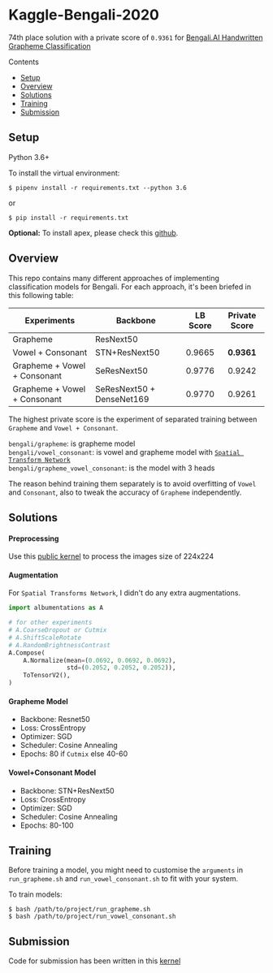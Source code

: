 # Kaggle-Bengali-2020

74th place solution with a private score of `0.9361` for 
[Bengali.AI Handwritten Grapheme Classification](https://www.kaggle.com/c/bengaliai-cv19)

Contents
 - [Setup](#setup)
 - [Overview](#overview)
 - [Solutions](#solutions)
 - [Training](#training)
 - [Submission](#submission)

## Setup

Python 3.6+

To install the virtual environment:
```
$ pipenv install -r requirements.txt --python 3.6
```
or 
```
$ pip install -r requirements.txt
```

**Optional:** To install apex, please check this [github](https://github.com/NVIDIA/apex).

## Overview

This repo contains many different approaches of implementing classification models for
Bengali. For each approach, it's been briefed in this following table:

| Experiments                   | Backbone                  | LB Score | Private Score |
| ----------------------------- | -------------             | :------: | :-----------: |
| Grapheme                      | ResNext50                  |          |               |
| Vowel + Consonant             | STN+ResNext50             | 0.9665   | **0.9361**    |
| Grapheme + Vowel + Consonant  | SeResNext50               | 0.9776   | 0.9242        |
| Grapheme + Vowel + Consonant  | SeResNext50 + DenseNet169 | 0.9770   | 0.9261        |

The highest private score is the experiment of separated training between `Grapheme` and
`Vowel + Consonant`.

`bengali/grapheme`: is grapheme model\
`bengali/vowel_consonant`: is vowel and grapheme model with 
[`Spatial Transform Network`](https://github.com/clovaai/deep-text-recognition-benchmark/blob/master/modules/transformation.py)\
`bengali/grapheme_vowel_consonant`: is the model with 3 heads

The reason behind training them separately is to avoid overfitting of `Vowel` and
`Consonant`, also to tweak the accuracy of `Grapheme` independently.

## Solutions

#### Preprocessing

Use this [public kernel](https://www.kaggle.com/iafoss/image-preprocessing-128x128) to
process the images size of 224x224

#### Augmentation
For `Spatial Transforms Network`, I didn't do any extra augmentations.
```python
import albumentations as A

# for other experiments
# A.CoarseDropout or Cutmix
# A.ShiftScaleRotate
# A.RandomBrightnessContrast
A.Compose(
    A.Normalize(mean=(0.0692, 0.0692, 0.0692),
                std=(0.2052, 0.2052, 0.2052)),
    ToTensorV2(),
)
```

#### Grapheme Model
- Backbone: Resnet50
- Loss: CrossEntropy
- Optimizer: SGD
- Scheduler: Cosine Annealing
- Epochs: 80 if `Cutmix` else 40-60 

#### Vowel+Consonant Model
- Backbone: STN+ResNext50
- Loss: CrossEntropy
- Optimizer: SGD
- Scheduler: Cosine Annealing
- Epochs: 80-100

## Training

Before training a model, you might need to customise the `arguments` in `run_grapheme.sh`
and `run_vowel_consonant.sh` to fit with your system.

To train models:
```
$ bash /path/to/project/run_grapheme.sh
$ bash /path/to/project/run_vowel_consonant.sh
```

## Submission
Code for submission has been written in this [kernel](https://www.kaggle.com/moximo13/spatial-transform-network-bengali?scriptVersionId=30658074)